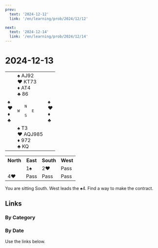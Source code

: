 ```yaml
---
prev:
  text: '2024-12-12'
  link: '/en/learning/prob/2024/12/12'

next:
  text: '2024-12-14'
  link: '/en/learning/prob/2024/12/14'
---
```


# 2024-12-13

<table class="deal">
	<tr>
		<td></td>
		<td>♠ AJ92<br>♥ KT73<br>♦ AT4<br>♣ 86</td>
		<td></td>
	</tr>
	<tr>
		<td>♠ <br>♥ <br>♦ <br>♣ </td>
		<td><pre>   N<br>W     E<br>   S</pre></td>
		<td>♠ <br>♥ <br>♦ <br>♣ </td>
	</tr>
	<tr>
		<td></td>
		<td>♠ T3<br>♥ AQJ985<br>♦ 972<br>♣ KQ</td>
		<td></td>
	</tr>
</table>

<table class="auction">
	<tr>
		<th>North</th>
		<th>East</th>
		<th>South</th>
		<th>West</th>
	</tr>
	<tr>
		<td></td>
		<td>1♠</td>
		<td>2♥</td>
		<td>Pass</td>
	</tr>
	<tr>
		<td>4♥</td>
		<td>Pass</td>
		<td>Pass</td>
		<td>Pass</td>
	</tr>
</table>

You are sitting South. West leads the ♠4. Find a way to make the contract.

## Links

[<Badge type="tip" text="Check Solution"/>](/en/learning/prob/2024/12/13)

### By Category

[<Badge type="tip" text="<--"/>](/en/practice/prob/2024/12/12)
[<Badge type="tip" text="Calendar"/>](/en/practice/calendar/2024/12)
[<Badge type="tip" text="-->"/>](/en/practice/prob/2024/12/14)

### By Date

Use the links below.